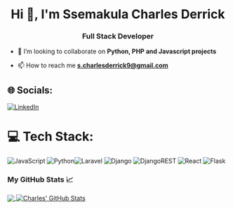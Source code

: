 <h1 align="center">Hi 👋, I'm Ssemakula Charles Derrick</h1>
<h3 align="center">Full Stack Developer</h3>

- 👯 I’m looking to collaborate on **Python, PHP and Javascript projects**

- 📫 How to reach me **s.charlesderrick9@gmail.com**


## 🌐 Socials:
[![LinkedIn](https://img.shields.io/badge/LinkedIn-%230077B5.svg?logo=linkedin&logoColor=white)](https://www.linkedin.com/in/ssemakula-charles-derrick-53aa6a1b9/)


# 💻 Tech Stack:
![JavaScript](https://img.shields.io/badge/javascript-%23323330.svg?style=for-the-badge&logo=javascript&logoColor=%23F7DF1E) ![Python](https://img.shields.io/badge/python-3670A0?style=for-the-badge&logo=python&logoColor=ffdd54)![Laravel](https://img.shields.io/static/v1?style=for-the-badge&message=Laravel&color=FF2D20&logo=Laravel&logoColor=FFFFFF&label=) ![Django](https://img.shields.io/badge/django-%23092E20.svg?style=for-the-badge&logo=django&logoColor=white) ![DjangoREST](https://img.shields.io/badge/DJANGO-REST-ff1709?style=for-the-badge&logo=django&logoColor=white&color=ff1709&labelColor=gray) ![React](https://img.shields.io/badge/react-%2320232a.svg?style=for-the-badge&logo=react&logoColor=%2361DAFB) ![Flask](https://img.shields.io/badge/flask-%2320232a.svg?style=for-the-badge&logo=flask&logoColor=%2361DAFB)

<h3>My GitHub Stats &#x1f4c8;</h3>

<a href="https://github.com/Scahde9/Schade9">
  <img align="center" src="https://github-readme-stats.vercel.app/api/top-langs/?username=Schade9&hide=java,html&title_color=ffffff&text_color=c9cacc&icon_color=2bbc8a&bg_color=1d1f21" />
</a>
<a href="https://github.com/Schade9">
  <img align="center" src="https://github-readme-stats.vercel.app/api?username=Schade9&show_icons=true&line_height=27&count_private=true&title_color=ffffff&text_color=c9cacc&icon_color=2bbc8a&bg_color=1d1f21" alt="Charles' GitHub Stats" />
</a>
